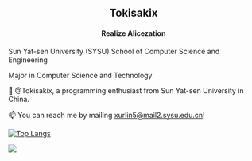 <h2 align="center"> Tokisakix </h2>

<h4 align="center"> Realize Alicezation </h4>

Sun Yat-sen University (SYSU) School of Computer Science and Engineering

Major in Computer Science and Technology

👋 @Tokisakix, a programming enthusiast from Sun Yat-sen University in China.

📫 You can reach me by mailing xurlin5@mail2.sysu.edu.cn!

[![Top Langs](https://github-readme-stats.vercel.app/api/top-langs/?username=Tokisakix&layout=donut)](https://github.com/anuraghazra/github-readme-stats)

![](https://raw.githubusercontent.com/Tokisakix/Tokisakix/main/assets/github-contribution-grid-snake.svg)
